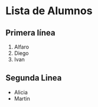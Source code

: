 # Lista de Alumnos 

## Primera línea 

1. Alfaro 
2. Diego 
4. Ivan 


## Segunda Linea 

- Alicia
- Martin    